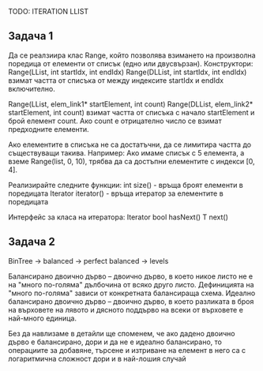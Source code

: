 TODO: ITERATION LLIST

Задача 1
---
Да се реалзиира клас Range, който позволява взимането на произволна поредица от елементи от списък (едно или двусвързан).
Конструктори:
  Range(LList<T>, int startIdx, int endIdx)
  Range(DLList<T>, int startIdx, int endIdx)
  взимат частта от списъка от между индексите startIdx и endIdx включително.

  Range(LList<T>, elem_link1<T>* startElement, int count)
  Range(DLList<T>, elem_link2<T>* startElement, int count)
  взимат частта от списъка с начало startElement и брой елемент count. Ако count е отрицателно число се взимат предходните елементи.

Ако елементите в списъка не са достатъчни, да се лимитира частта до съществуващи такива. Например:
Ако имаме списък с 5 елемента, а вземе Range(list, 0, 10), трябва да са достъпни елементите с индекси [0, 4].

Реализирайте следните функции:
  int size() - връща броят елементи в поредицата
  Iterator<T> iterator() - връща итератор за елементите в поредицата

Интерфейс за класа на итератора:
Iterator<T>
  bool hasNext()
  T next()



Задача 2
---
BinTree
 -> balanced
 -> perfect balanced
 -> levels

 Балансирано двоично дърво – двоично дърво, в което никое листо не е на "много по-голяма" дълбочина от всяко друго листо. Дефиницията на "много по-голяма" зависи от конкретната балансираща схема.
Идеално балансирано двоично дърво – двоично дърво, в което разликата в броя на върховете на лявото и дясното поддърво на всеки от върховете е най-много единица.

Без да навлизаме в детайли ще споменем, че ако дадено двоично дърво е балансирано, дори и да не е идеално балансирано, то операциите за добавяне, търсене и изтриване на елемент в него са с логаритмична сложност дори и в най-лошия случай
